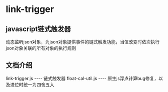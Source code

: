 # link-trigger
## javascript链式触发器
动态监听json对象，为json对象提供事件的链式触发功能，当值改变时依次执行json对象关联的所有对象的执行规则

## 文档介绍
link-trigger.js   ---- 链式触发器
float-cal-util.js ---- 原生js浮点计算bug修复，以及进位时统一为四舍五入

